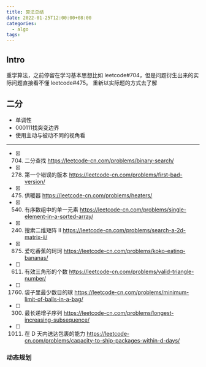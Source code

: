 ```yaml
---
title: 算法总结
date: 2022-01-25T12:00:00+08:00
categories:
  - algo
tags:
---
```


## Intro
重学算法，之前停留在学习基本思想比如 leetcode#704，但是问题衍生出来的实际问题直接看不懂 leetcode#475。
重新以实际题的方式去了解


## 二分

- 单调性
- 000111找突变边界
- 使用主动与被动不同的视角看

---

- [x] 704. 二分查找 https://leetcode-cn.com/problems/binary-search/
- [x] 278. 第一个错误的版本 https://leetcode-cn.com/problems/first-bad-version/

- [x] 475. 供暖器 https://leetcode-cn.com/problems/heaters/
- [x] 540. 有序数组中的单一元素 https://leetcode-cn.com/problems/single-element-in-a-sorted-array/

- [x] 240. 搜索二维矩阵 II https://leetcode-cn.com/problems/search-a-2d-matrix-ii/
- [x] 875. 爱吃香蕉的珂珂 https://leetcode-cn.com/problems/koko-eating-bananas/

- [ ] 611. 有效三角形的个数 https://leetcode-cn.com/problems/valid-triangle-number/
- [ ] 1760. 袋子里最少数目的球 https://leetcode-cn.com/problems/minimum-limit-of-balls-in-a-bag/

- [ ] 300. 最长递增子序列 https://leetcode-cn.com/problems/longest-increasing-subsequence/
- [ ] 1011. 在 D 天内送达包裹的能力 https://leetcode-cn.com/problems/capacity-to-ship-packages-within-d-days/

### 动态规划
